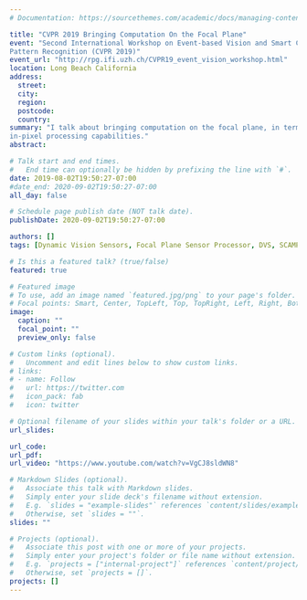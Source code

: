 ```yaml
---
# Documentation: https://sourcethemes.com/academic/docs/managing-content/

title: "CVPR 2019 Bringing Computation On the Focal Plane"
event: "Second International Workshop on Event-based Vision and Smart Cameras at the Conference on Computer Vision and 
Pattern Recognition (CVPR 2019)"
event_url: "http://rpg.ifi.uzh.ch/CVPR19_event_vision_workshop.html"
location: Long Beach California
address:
  street:
  city:
  region:
  postcode:
  country:
summary: "I talk about bringing computation on the focal plane, in terms of algorithms and systems for sensors with 
in-pixel processing capabilities."
abstract:

# Talk start and end times.
#   End time can optionally be hidden by prefixing the line with `#`.
date: 2019-08-02T19:50:27-07:00
#date_end: 2020-09-02T19:50:27-07:00
all_day: false

# Schedule page publish date (NOT talk date).
publishDate: 2020-09-02T19:50:27-07:00

authors: []
tags: [Dynamic Vision Sensors, Focal Plane Sensor Processor, DVS, SCAMP]

# Is this a featured talk? (true/false)
featured: true

# Featured image
# To use, add an image named `featured.jpg/png` to your page's folder. 
# Focal points: Smart, Center, TopLeft, Top, TopRight, Left, Right, BottomLeft, Bottom, BottomRight.
image:
  caption: ""
  focal_point: ""
  preview_only: false

# Custom links (optional).
#   Uncomment and edit lines below to show custom links.
# links:
# - name: Follow
#   url: https://twitter.com
#   icon_pack: fab
#   icon: twitter

# Optional filename of your slides within your talk's folder or a URL.
url_slides:

url_code:
url_pdf:
url_video: "https://www.youtube.com/watch?v=VgCJ8sldWN8"

# Markdown Slides (optional).
#   Associate this talk with Markdown slides.
#   Simply enter your slide deck's filename without extension.
#   E.g. `slides = "example-slides"` references `content/slides/example-slides.md`.
#   Otherwise, set `slides = ""`.
slides: ""

# Projects (optional).
#   Associate this post with one or more of your projects.
#   Simply enter your project's folder or file name without extension.
#   E.g. `projects = ["internal-project"]` references `content/project/deep-learning/index.md`.
#   Otherwise, set `projects = []`.
projects: []
---
```

